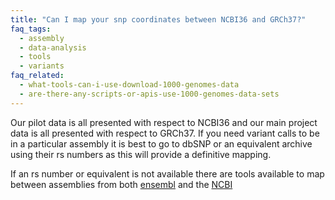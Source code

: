 ```yaml
---
title: "Can I map your snp coordinates between NCBI36 and GRCh37?"
faq_tags:
  - assembly
  - data-analysis
  - tools
  - variants
faq_related:
  - what-tools-can-i-use-download-1000-genomes-data
  - are-there-any-scripts-or-apis-use-1000-genomes-data-sets
---
```

                    
Our pilot data is all presented with respect to NCBI36 and our main project data is all presented with respect to GRCh37\. If you need variant calls to be in a particular assembly it is best to go to dbSNP or an equivalent archive using their rs numbers as this will provide a definitive mapping.

If an rs number or equivalent is not available there are tools available to map between assemblies from both [ensembl](http://www.ensembl.org/Homo_sapiens/UserData/SelectFeatures) and the [NCBI](http://www.ncbi.nlm.nih.gov/genome/tools/remap)
